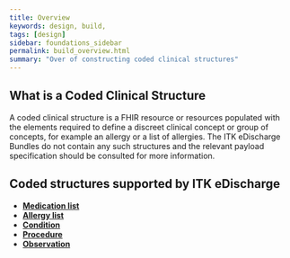 ```yaml
---
title: Overview
keywords: design, build,
tags: [design]
sidebar: foundations_sidebar
permalink: build_overview.html
summary: "Over of constructing coded clinical structures"
---
```




## What is a Coded Clinical Structure ##

A coded clinical structure is a FHIR resource or resources populated with the elements required to define a discreet clinical concept or group of concepts, for example an allergy or a list of allergies. The ITK eDischarge Bundles do not contain any such structures and the relevant payload specification should be consulted for more information.

## Coded structures supported by ITK eDischarge ##

- **[Medication list](build_medication_lists.html)**
- **[Allergy list](build_allergy_lists.html)**
- **[Condition](build_conditions.html)**
- **[Procedure](build_procedures.html)**
- **[Observation](build_observations.html)**



